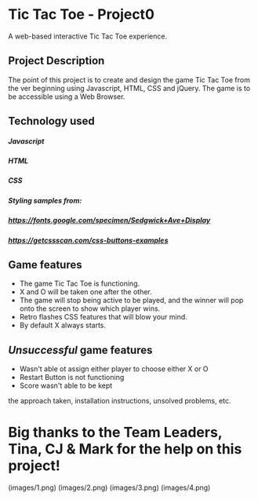 # Tic Tac Toe - Project0

A web-based interactive Tic Tac Toe experience.

## Project Description

The point of this project is to create and design the game Tic Tac Toe from the ver beginning using Javascript, HTML, CSS and jQuery. 
The game is to be accessible using a Web Browser.

## Technology used

##### Javascript
##### HTML
##### CSS
##### Styling samples from:
##### https://fonts.google.com/specimen/Sedgwick+Ave+Display
##### https://getcssscan.com/css-buttons-examples


## Game features

- The game Tic Tac Toe is functioning.
- X and O will be taken one after the other. 
- The game will stop being active to be played, and the winner will pop onto the screen to show which player wins.
- Retro flashes CSS features that will blow your mind. 
- By default X always starts.

## ___Unsuccessful___ game features

- Wasn't able ot assign either player to choose either X or O 
- Restart Button is not functioning 
- Score wasn't able to be kept

the approach taken, installation instructions, unsolved problems, etc.

# Big thanks to the Team Leaders, Tina, CJ & Mark for the help on this project! 

(images/1.png)
(images/2.png)
(images/3.png)
(images/4.png)
